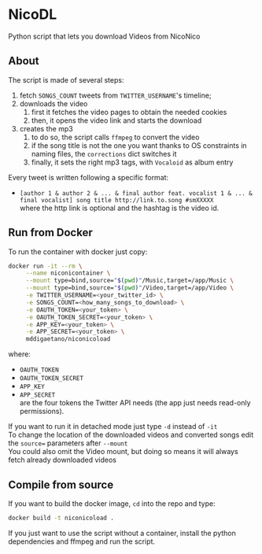 # NicoDL
Python script that lets you download Videos from NicoNico

## About
The script is made of several steps:
1. fetch `SONGS_COUNT` tweets from `TWITTER_USERNAME`'s timeline;
1. downloads the video
    1. first it fetches the video pages to obtain the needed cookies
    1. then, it opens the video link and starts the download
1. creates the mp3
   1. to do so, the script calls `ffmpeg` to convert the video
   1. if the song title is not the one you want thanks to OS constraints in naming files, the `corrections` dict switches it
   1. finally, it sets the right mp3 tags, with `Vocaloid` as album entry

Every tweet is written following a specific format:
* `[author 1 & author 2 & ... & final author feat. vocalist 1 & ... & final vocalist] song title http://link.to.song #smXXXXX`  
where the http link is optional and the hashtag is the video id.

## Run from Docker
To run the container with docker just copy:
```sh
docker run -it --rm \
     --name niconicontainer \
     --mount type=bind,source="$(pwd)"/Music,target=/app/Music \
     --mount type=bind,source="$(pwd)"/Video,target=/app/Video \
     -e TWITTER_USERNAME=<your_twitter_id> \
     -e SONGS_COUNT=<how_many_songs_to_download> \
     -e OAUTH_TOKEN=<your_token> \
     -e OAUTH_TOKEN_SECRET=<your_token> \
     -e APP_KEY=<your_token> \
     -e APP_SECRET=<your_token> \
     mddigaetano/niconicoload
```
where:
* `OAUTH_TOKEN`
* `OAUTH_TOKEN_SECRET`
* `APP_KEY`
* `APP_SECRET`  
are the four tokens the Twitter API needs (the app just needs read-only permissions).

If you want to run it in detached mode just type `-d` instead of `-it`  
To change the location of the downloaded videos and converted songs edit the `source=` parameters after `--mount`  
You could also omit the Video mount, but doing so means it will always fetch already downloaded videos

## Compile from source
If you want to build the docker image, `cd` into the repo and type:
```sh
docker build -t niconicoload .
```

If you just want to use the script without a container, install the python dependencies and ffmpeg and run the script.  
